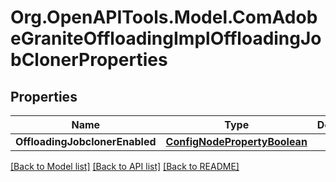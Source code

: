 # Org.OpenAPITools.Model.ComAdobeGraniteOffloadingImplOffloadingJobClonerProperties
## Properties

Name | Type | Description | Notes
------------ | ------------- | ------------- | -------------
**OffloadingJobclonerEnabled** | [**ConfigNodePropertyBoolean**](ConfigNodePropertyBoolean.md) |  | [optional] 

[[Back to Model list]](../README.md#documentation-for-models) [[Back to API list]](../README.md#documentation-for-api-endpoints) [[Back to README]](../README.md)

